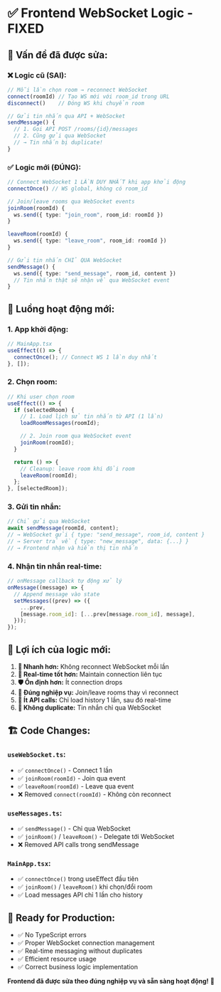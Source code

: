 # ✅ Frontend WebSocket Logic - FIXED

## 🔧 Vấn đề đã được sửa:

### ❌ **Logic cũ (SAI):**

```typescript
// Mỗi lần chọn room → reconnect WebSocket
connect(roomId) // Tạo WS mới với room_id trong URL
disconnect()    // Đóng WS khi chuyển room

// Gửi tin nhắn qua API + WebSocket
sendMessage() {
  // 1. Gọi API POST /rooms/{id}/messages
  // 2. Cũng gửi qua WebSocket
  // → Tin nhắn bị duplicate!
}
```

### ✅ **Logic mới (ĐÚNG):**

```typescript
// Connect WebSocket 1 LẦN DUY NHẤT khi app khởi động
connectOnce() // WS global, không có room_id

// Join/leave rooms qua WebSocket events
joinRoom(roomId) {
  ws.send({ type: "join_room", room_id: roomId })
}

leaveRoom(roomId) {
  ws.send({ type: "leave_room", room_id: roomId })
}

// Gửi tin nhắn CHỈ QUA WebSocket
sendMessage() {
  ws.send({ type: "send_message", room_id, content })
  // Tin nhắn thật sẽ nhận về qua WebSocket event
}
```

## 🔄 **Luồng hoạt động mới:**

### 1. **App khởi động:**

```typescript
// MainApp.tsx
useEffect(() => {
  connectOnce(); // Connect WS 1 lần duy nhất
}, []);
```

### 2. **Chọn room:**

```typescript
// Khi user chọn room
useEffect(() => {
  if (selectedRoom) {
    // 1. Load lịch sử tin nhắn từ API (1 lần)
    loadRoomMessages(roomId);

    // 2. Join room qua WebSocket event
    joinRoom(roomId);
  }

  return () => {
    // Cleanup: leave room khi đổi room
    leaveRoom(roomId);
  };
}, [selectedRoom]);
```

### 3. **Gửi tin nhắn:**

```typescript
// Chỉ gửi qua WebSocket
await sendMessage(roomId, content);
// → WebSocket gửi { type: "send_message", room_id, content }
// → Server trả về { type: "new_message", data: {...} }
// → Frontend nhận và hiển thị tin nhắn
```

### 4. **Nhận tin nhắn real-time:**

```typescript
// onMessage callback tự động xử lý
onMessage((message) => {
  // Append message vào state
  setMessages((prev) => ({
    ...prev,
    [message.room_id]: [...prev[message.room_id], message],
  }));
});
```

## 🎯 **Lợi ích của logic mới:**

1. **🚀 Nhanh hơn:** Không reconnect WebSocket mỗi lần
2. **🔄 Real-time tốt hơn:** Maintain connection liên tục
3. **🛡️ Ổn định hơn:** Ít connection drops
4. **🎯 Đúng nghiệp vụ:** Join/leave rooms thay vì reconnect
5. **📡 Ít API calls:** Chỉ load history 1 lần, sau đó real-time
6. **🚫 Không duplicate:** Tin nhắn chỉ qua WebSocket

## 🏗️ **Code Changes:**

### `useWebSocket.ts`:

- ✅ `connectOnce()` - Connect 1 lần
- ✅ `joinRoom(roomId)` - Join qua event
- ✅ `leaveRoom(roomId)` - Leave qua event
- ❌ Removed `connect(roomId)` - Không còn reconnect

### `useMessages.ts`:

- ✅ `sendMessage()` - Chỉ qua WebSocket
- ✅ `joinRoom()` / `leaveRoom()` - Delegate tới WebSocket
- ❌ Removed API calls trong sendMessage

### `MainApp.tsx`:

- ✅ `connectOnce()` trong useEffect đầu tiên
- ✅ `joinRoom()` / `leaveRoom()` khi chọn/đổi room
- ✅ Load messages API chỉ 1 lần cho history

## 🚀 **Ready for Production:**

- ✅ No TypeScript errors
- ✅ Proper WebSocket connection management
- ✅ Real-time messaging without duplicates
- ✅ Efficient resource usage
- ✅ Correct business logic implementation

**Frontend đã được sửa theo đúng nghiệp vụ và sẵn sàng hoạt động!** 🎉
